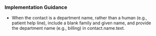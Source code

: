<h3>Implementation Guidance</h3>

<ul>
<li>When the contact is a department name, rather than a human (e.g., patient help line), include a blank family and given name, and provide the department name (e.g., billing) in contact.name.text.
</li>
</ul>